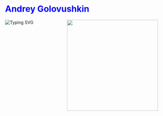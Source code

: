 # <a href="ваша_ссылка" style="color: blue; text-decoration: none">Andrey Golovushkin</a>

<div style="display: flex; align-items: flex-start; margin: 0; padding: 0; border: none !important; outline: none !important">
  <div style="margin: 0; padding: 0; border: none !important; box-shadow: none !important">
    <a href="https://git.io/typing-svg" style="display: inline-block; border: none !important; text-decoration: none !important">
      <img src="https://readme-typing-svg.demolab.com?font=Fira+Code&pause=1000&width=435&lines=Welcome+to+my+profile!;Studying+backend+python+development;Fine+to+learn+something+new;20+years+of+promting+expirience:)" 
           alt="Typing SVG" 
           style="display: block; margin: 0; padding: 0; border: none !important; outline: none !important; box-shadow: none !important; max-width: 100%">
    </a>
  </div>
  
  <div style="margin: 0; padding: 0; border: none !important; margin-left: auto">
    <img src="https://media4.giphy.com/media/v1.Y2lkPTc5MGI3NjExM3loYWd1bzU3NHNsOWh6eWU1YWtjbGVweGpmOHMxdDl2YXVwdWZ3biZlcD12MV9pbnRlcm5hbF9naWZfYnlfaWQmY3Q9Zw/4N5vB4aErlVtVsywBw/giphy.gif" 
         width="300" 
         style="display: block; margin: 0; padding: 0; border: none !important; outline: none !important; box-shadow: none !important">
  </div>
</div>





